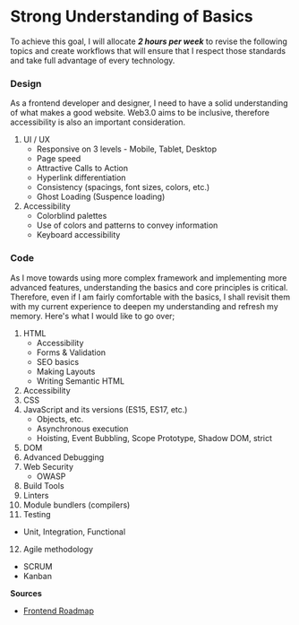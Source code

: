 # Strong Understanding of Basics

To achieve this goal, I will allocate ___2 hours per week___ to revise the following topics and create workflows that will ensure that I respect those standards and take full advantage of every technology.

### Design

As a frontend developer and designer, I need to have a solid understanding of what makes a good website. Web3.0 aims to be inclusive, therefore accessibility is also an important consideration.

1. UI / UX
   - Responsive on 3 levels - Mobile, Tablet, Desktop
   - Page speed
   - Attractive Calls to Action
   - Hyperlink differentiation
   - Consistency (spacings, font sizes, colors, etc.)
   - Ghost Loading (Suspence loading)
2. Accessibility
   - Colorblind palettes
   - Use of colors and patterns to convey information
   - Keyboard accessibility

### Code

As I move towards using more complex framework and implementing more advanced features, understanding the basics and core principles is critical. Therefore, even if I am fairly comfortable with the basics, I shall revisit them with my current experience to deepen my understanding and refresh my memory. Here's what I would like to go over;

1. HTML
   - Accessibility
   - Forms & Validation
   - SEO basics
   - Making Layouts
   - Writing Semantic HTML
2. Accessibility
3. CSS
4. JavaScript and its versions (ES15, ES17, etc.)
   - Objects, etc.
   - Asynchronous execution
   - Hoisting, Event Bubbling, Scope Prototype, Shadow DOM, strict
5. DOM
6. Advanced Debugging
7. Web Security
   - OWASP
8. Build Tools
9. Linters
10. Module bundlers (compilers)
11. Testing
   - Unit, Integration, Functional
12. Agile methodology
   - SCRUM
   - Kanban

**Sources**
- [Frontend Roadmap](https://roadmap.sh/frontend)
